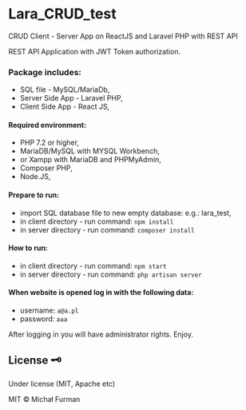 # Lara_CRUD_test
CRUD Client - Server  App on ReactJS and Laravel PHP with REST API

REST API Application with JWT Token authorization.

### Package includes:

- SQL file - MySQL/MariaDb,
- Server Side App - Laravel PHP,
- Client Side App - React JS,

#### Required environment:
- PHP 7.2 or higher,
- MariaDB/MySQL with MYSQL Workbench,
- or Xampp with MariaDB and PHPMyAdmin,
- Composer PHP,
- Node.JS,

#### Prepare to run:
- import SQL database file to new empty database: e.g.: lara_test,
- in client directory - run command: 
````npm install ````
- in server directory - run command: 
```composer install ```

#### How to run:
- in client directory - run command: 
```npm start ```
- in server directory - run command: 
```php artisan server ```

#### When website is opened log in with the following data:
- username: ```a@a.pl```
- password: ```aaa```

After logging in you will have administrator rights.
Enjoy.

## License :old_key:

Under license (MIT, Apache etc)

MIT © Michał Furman
